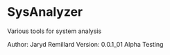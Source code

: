 # SysAnalyzer
Various tools for system analysis

Author: Jaryd Remillard
Version: 0.0.1_01 Alpha Testing
